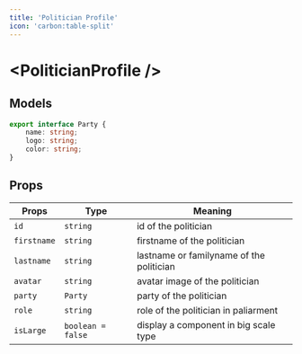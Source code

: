 ```yaml
---
title: 'Politician Profile'
icon: 'carbon:table-split'
---
```


# \<PoliticianProfile \/\>

## Models

```ts
export interface Party {
	name: string;
	logo: string;
	color: string;
}
```

## Props

| Props       | Type              | Meaning                                  |
| ----------- | ----------------- | ---------------------------------------- |
| `id`        | `string`          | id of the politician                     |
| `firstname` | `string`          | firstname of the politician              |
| `lastname`  | `string`          | lastname or familyname of the politician |
| `avatar`    | `string`          | avatar image of the politician           |
| `party`     | `Party`           | party of the politician                  |
| `role`      | `string`          | role of the politician in paliarment     |
| `isLarge`   | `boolean = false` | display a component in big scale type    |
